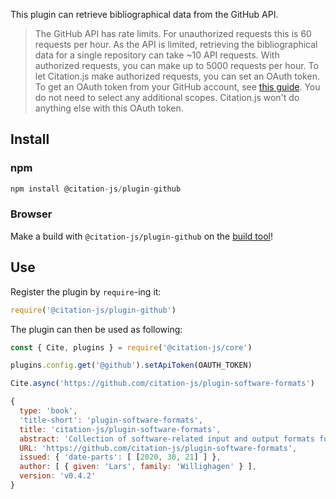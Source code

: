 This plugin can retrieve bibliographical data from the GitHub API.

> The GitHub API has rate limits. For unauthorized requests this is 60 requests per hour. As the API is limited, retrieving the bibliographical data for a single repository can take ~10 API requests. With authorized requests, you can make up to 5000 requests per hour. To let Citation.js make authorized requests, you can set an OAuth token. To get an OAuth token from your GitHub account, see [this guide](https://help.github.com/articles/creating-a-personal-access-token-for-the-command-line/). You do not need to select any additional scopes. Citation.js won't do anything else with this OAuth token.

## Install

### npm

```js
npm install @citation-js/plugin-github
```

### Browser

Make a build with `@citation-js/plugin-github` on the [build tool](https://juniper-coat.glitch.me)!

## Use

Register the plugin by `require`-ing it:

```js
require('@citation-js/plugin-github')
```

The plugin can then be used as following:

```js
const { Cite, plugins } = require('@citation-js/core')

plugins.config.get('@github').setApiToken(OAUTH_TOKEN)

Cite.async('https://github.com/citation-js/plugin-software-formats')

{
  type: 'book',
  'title-short': 'plugin-software-formats',
  title: 'citation-js/plugin-software-formats',
  abstract: 'Collection of software-related input and output formats for Citation.js',
  URL: 'https://github.com/citation-js/plugin-software-formats',
  issued: { 'date-parts': [ [2020, 30, 21] ] },
  author: [ { given: 'Lars', family: 'Willighagen' } ],
  version: 'v0.4.2'
}
```
